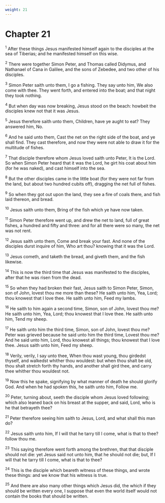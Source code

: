 ```yaml
---
weight: 21
---
```


# Chapter 21

<sup>1</sup> After these things Jesus manifested himself again to the disciples at the sea of Tiberias; and he manifested himself on this wise. 

<sup>2</sup> There were together Simon Peter, and Thomas called Didymus, and Nathanael of Cana in Galilee, and the sons of Zebedee, and two other of his disciples. 

<sup>3</sup> Simon Peter saith unto them, I go a fishing. They say unto him, We also come with thee. They went forth, and entered into the boat; and that night they took nothing. 

<sup>4</sup> But when day was now breaking, Jesus stood on the beach: howbeit the disciples knew not that it was Jesus. 

<sup>5</sup> Jesus therefore saith unto them, Children, have ye aught to eat? They answered him, No. 

<sup>6</sup> And he said unto them, Cast the net on the right side of the boat, and ye shall find. They cast therefore, and now they were not able to draw it for the multitude of fishes. 

<sup>7</sup> That disciple therefore whom Jesus loved saith unto Peter, It is the Lord. So when Simon Peter heard that it was the Lord, he girt his coat about him (for he was naked), and cast himself into the sea. 

<sup>8</sup> But the other disciples came in the little boat (for they were not far from the land, but about two hundred cubits off), dragging the net full of fishes. 

<sup>9</sup> So when they got out upon the land, they see a fire of coals there, and fish laid thereon, and bread. 

<sup>10</sup> Jesus saith unto them, Bring of the fish which ye have now taken. 

<sup>11</sup> Simon Peter therefore went up, and drew the net to land, full of great fishes, a hundred and fifty and three: and for all there were so many, the net was not rent. 

<sup>12</sup> Jesus saith unto them, Come and break your fast. And none of the disciples durst inquire of him, Who art thou? knowing that it was the Lord. 

<sup>13</sup> Jesus cometh, and taketh the bread, and giveth them, and the fish likewise. 

<sup>14</sup> This is now the third time that Jesus was manifested to the disciples, after that he was risen from the dead. 

<sup>15</sup> So when they had broken their fast, Jesus saith to Simon Peter, Simon, son of John, lovest thou me more than these? He saith unto him, Yea, Lord; thou knowest that I love thee. He saith unto him, Feed my lambs. 

<sup>16</sup> He saith to him again a second time, Simon, son of John, lovest thou me? He saith unto him, Yea, Lord; thou knowest that I love thee. He saith unto him, Tend my sheep. 

<sup>17</sup> He saith unto him the third time, Simon, son of John, lovest thou me? Peter was grieved because he said unto him the third time, Lovest thou me? And he said unto him, Lord, thou knowest all things; thou knowest that I love thee. Jesus saith unto him, Feed my sheep. 

<sup>18</sup> Verily, verily, I say unto thee, When thou wast young, thou girdedst thyself, and walkedst whither thou wouldest: but when thou shalt be old, thou shalt stretch forth thy hands, and another shall gird thee, and carry thee whither thou wouldest not. 

<sup>19</sup> Now this he spake, signifying by what manner of death he should glorify God. And when he had spoken this, he saith unto him, Follow me. 

<sup>20</sup> Peter, turning about, seeth the disciple whom Jesus loved following; which also leaned back on his breast at the supper, and said, Lord, who is he that betrayeth thee? 

<sup>21</sup> Peter therefore seeing him saith to Jesus, Lord, and what shall this man do? 

<sup>22</sup> Jesus saith unto him, If I will that he tarry till I come, what is that to thee? follow thou me. 

<sup>23</sup> This saying therefore went forth among the brethren, that that disciple should not die: yet Jesus said not unto him, that he should not die; but, If I will that he tarry till I come, what is that to thee? 

<sup>24</sup> This is the disciple which beareth witness of these things, and wrote these things: and we know that his witness is true. 

<sup>25</sup> And there are also many other things which Jesus did, the which if they should be written every one, I suppose that even the world itself would not contain the books that should be written. 

